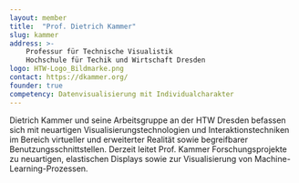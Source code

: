 ```yaml
---
layout: member
title:  "Prof. Dietrich Kammer"
slug: kammer
address: >-
    Professur für Technische Visualistik
    Hochschule für Techik und Wirtschaft Dresden
logo: HTW-Logo_Bildmarke.png
contact: https://dkammer.org/
founder: true
competency: Datenvisualisierung mit Individualcharakter
---
```

Dietrich Kammer und seine Arbeitsgruppe an der HTW Dresden befassen sich mit neuartigen Visualisierungstechnologien und Interaktionstechniken im Bereich virtueller und erweiterter Realität sowie begreifbarer Benutzungsschnittstellen. Derzeit leitet Prof. Kammer Forschungsprojekte zu neuartigen, elastischen Displays sowie zur Visualisierung von Machine-Learning-Prozessen.  